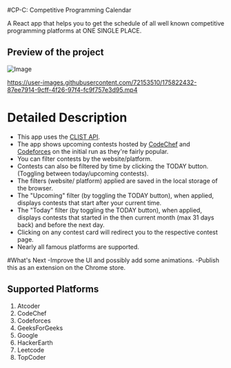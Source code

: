#CP-C: Competitive Programming Calendar

A React app that helps you to get the schedule of all well known competitive programming platforms at ONE SINGLE PLACE. 

## Preview of the project
![Image](https://user-images.githubusercontent.com/72153510/175822164-a82890fe-d92c-4318-ae17-d652a807644f.png)


https://user-images.githubusercontent.com/72153510/175822432-87ee7914-9cff-4f26-97f4-fc9f757e3d95.mp4


# Detailed Description
- This app uses the [CLIST API](https://www.clist.by).
- The app shows upcoming contests hosted by [CodeChef](https://www.codechef.com) and [Codeforces](https://www.codeforces.com) on the initial run as they're fairly popular. 
- You can filter contests by the website/platform.
- Contests can also be filtered by time by clicking the TODAY button. (Toggling between today/upcoming contests).
- The filters (website/ platform) applied are saved in the local storage of the browser.
- The "Upcoming" filter (by toggling the TODAY button), when applied, displays contests that start after your current time.
- The "Today" filter (by toggling the TODAY button), when applied, displays contests that started in the then current month (max 31 days back) and before the next day.
- Clicking on any contest card will redirect you to the respective contest page.
- Nearly all famous platforms are supported.

#What's Next
-Improve the UI and possibly add some animations.
-Publish this as an extension on the Chrome store.

## Supported Platforms
1) Atcoder
2) CodeChef
3) Codeforces
4) GeeksForGeeks
5) Google
6) HackerEarth
7) Leetcode
8) TopCoder
